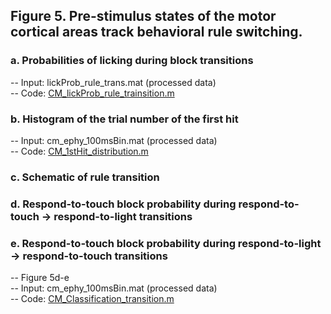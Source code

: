 ## Figure 5. Pre-stimulus states of the motor cortical areas track behavioral rule switching. 
### a. Probabilities of licking during block transitions
  -- Input: lickProb_rule_trans.mat (processed data)\
  -- Code:  [CM_lickProb_rule_trainsition.m](CM_lickProb_rule_trainsition.m)
### b.	Histogram of the trial number of the first hit
  -- Input: cm_ephy_100msBin.mat (processed data)\
  -- Code: [CM_1stHit_distribution.m](CM_1stHit_distribution.m)
### c.	Schematic of rule transition
### d.	Respond-to-touch block probability during respond-to-touch -> respond-to-light transitions
### e.	Respond-to-touch block probability during respond-to-light -> respond-to-touch transitions
  -- Figure 5d-e\
  -- Input: cm_ephy_100msBin.mat  (processed data)\
  -- Code:  [CM_Classification_transition.m](CM_Classification_transition.m)
